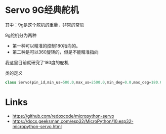 # Servo 9G经典舵机

其中：9g是这个舵机的重量，非常的常见

9g舵机分为两种

- 第一种可以精准的控制180指向的。
- 第二种是可以360旋转的，但是不能精准指向

我这里目前就研究了180度的舵机

类的定义

```py
class Servo(pin_id,min_us=500.0,max_us=2500.0,min_deg=0.0,max_deg=180.0,freq=50)
```

# Links
- https://github.com/redoxcode/micropython-servo
- https://docs.geeksman.com/esp32/MicroPython/10.esp32-micropython-servo.html